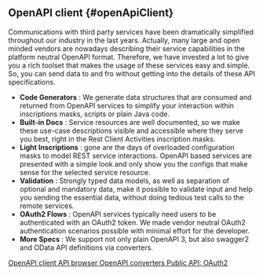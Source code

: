 ## OpenAPI client {#openApiClient}

Communications with third party services have been dramatically simplified throughout our industry in the last years. 
Actually, many large and open minded vendors are nowadays describing their service capabilities in the platform neutral OpenAPI format. 
Therefore, we have invested a lot to give you a rich toolset that makes the usage of these services easy and simple.
So, you can send data to and fro without getting into the details of these API specifications.

- __Code Generators__ : We generate data structures that are consumed and returned from OpenAPI services to simplify your interaction within inscriptions masks, scripts or plain Java code.
- __Built-in Docs__ : Service resources are well documented, so we make these use-case descriptions visible and accessible where they serve you best, right in the Rest Client Activities inscription masks.
- __Light Inscriptions__ : gone are the days of overloaded configuration masks to model REST service interactions. OpenAPI
based services are presented with a simple look and only show you the configs that make sense for the selected service resource.
- __Validation__ : Strongly typed data models, as well as separation of optional and mandatory data, make it possible to validate input and help you sending the essential data, without doing tedious test calls to the remote services.
- __OAuth2 Flows__ : OpenAPI services typically need users to be authenticated with an OAuth2 token. We made vendor neutral OAuth2 authentication scenarios possible with minimal effort for the developer.
- __More Specs__ : We support not only plain OpenAPI 3, but also swagger2 and OData API definitions via converters. 

<div class="short-links">
	<a href="${docBaseUrl}/designer-guide/configuration/rest-clients.html#openapi-client-generator" target="_blank" rel="noopener noreferrer">
		<i class="si si-check"></i> OpenAPI client
	</a>
	<a href="${docBaseUrl}/designer-guide/process-modeling/process-elements/rest-client-activity.html#process-element-rest-client-activity-browser" target="_blank" rel="noopener noreferrer">
		<i class="si si-check"></i> API browser
	</a>
	<a href="${docBaseUrl}/designer-guide/configuration/rest-clients.html#rest-clients-openapi-migrate" target="_blank" rel="noopener noreferrer">
		<i class="si si-check"></i> OpenAPI converters
	</a>
	<a href="${docBaseUrl}/public-api/ch/ivyteam/ivy/rest/client/oauth2/OAuth2BearerFilter.html" target="_blank" rel="noopener noreferrer">
		<i class="si si-movie"></i> Public API: OAuth2
	</a>
</div>

